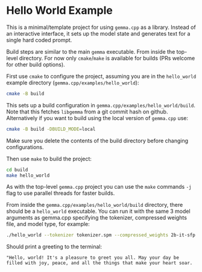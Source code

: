 # Hello World Example

This is a minimal/template project for using `gemma.cpp` as a library. Instead of an interactive interface, it sets up the model state and generates text for a single hard coded prompt.

Build steps are similar to the main `gemma` executable. From inside the top-level directory. For now only `cmake`/`make` is available for builds (PRs welcome for other build options).

First use `cmake` to configure the project, assuming you are in the `hello_world` example directory (`gemma.cpp/examples/hello_world`):

```sh
cmake -B build
```

This sets up a build configuration in `gemma.cpp/examples/hello_world/build`. Note that this fetches `libgemma` from a git commit hash on github. Alternatively if you want to build using the local version of `gemma.cpp` use:


```sh
cmake -B build -DBUILD_MODE=local
```

Make sure you delete the contents of the build directory before changing configurations.

Then use `make` to build the project:

```sh
cd build
make hello_world
```

As with the top-level `gemma.cpp` project you can use the `make` commands `-j` flag to use parallel threads for faster builds.

From inside the `gemma.cpp/examples/hello_world/build` directory, there should be a `hello_world` executable. You can run it with the same 3 model arguments as gemma.cpp specifying the tokenizer, compressed weights file, and model type, for example:

```sh
./hello_world --tokenizer tokenizer.spm --compressed_weights 2b-it-sfp.sbs --model 2b-it
```

Should  print a greeting to the terminal:

```
"Hello, world! It's a pleasure to greet you all. May your day be filled with joy, peace, and all the things that make your heart soar.
```
